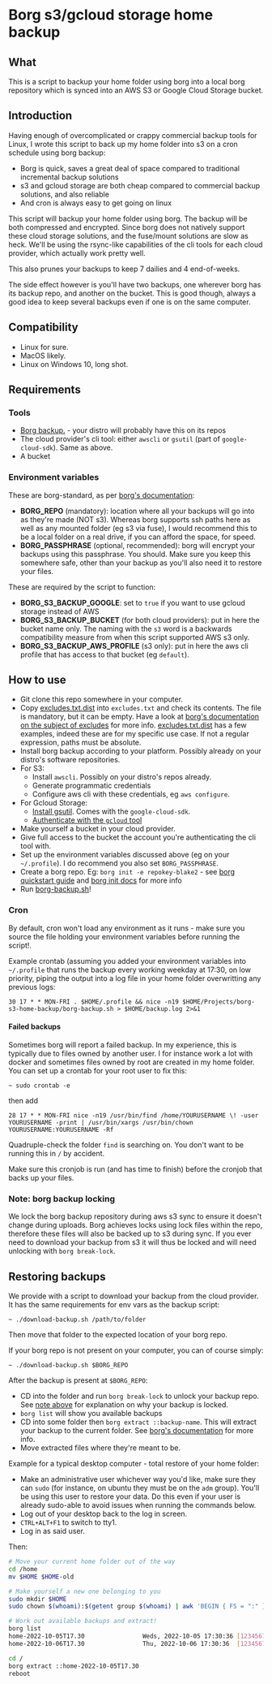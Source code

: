# Borg s3/gcloud storage home backup

## What

This is a script to backup your home folder using borg into a local borg repository which is synced
into an AWS S3 or Google Cloud Storage bucket.

## Introduction

Having enough of overcomplicated or crappy commercial backup tools for Linux, I wrote this script to
back up my home folder into s3 on a cron schedule using borg backup:

  * Borg is quick, saves a great deal of space compared to traditional incremental backup solutions
  * s3 and gcloud storage are both cheap compared to commercial backup solutions, and also reliable
  * And cron is always easy to get going on linux

This script will backup your home folder using borg. The backup will be both compressed and encrypted.
Since borg does not natively support these cloud storage solutions, and the fuse/mount solutions are
slow as heck. We'll be using the rsync-like capabilities of the cli tools for each cloud provider,
which actually work pretty well.

This also prunes your backups to keep 7 dailies and 4 end-of-weeks.

The side effect however is you'll have two backups, one wherever borg has its backup repo, and another
on the bucket. This is good though, always a good idea to keep several backups even if one is on the same
computer.

## Compatibility

  * Linux for sure.
  * MacOS likely.
  * Linux on Windows 10, long shot.

## Requirements

### Tools

  * [Borg backup.](https://www.borgbackup.org/) - your distro will probably have this on its repos
  * The cloud provider's cli tool: either `awscli` or `gsutil` (part of `google-cloud-sdk`). Same as above.
  * A bucket

### Environment variables

These are borg-standard, as per [borg's documentation](https://borgbackup.readthedocs.io/en/stable/usage.html#environment-variables):

  * **BORG_REPO** (mandatory): location where all your backups will go into as they're made (NOT s3).
  Whereas borg supports ssh paths here as well as any mounted folder (eg s3 via fuse), I would recommend
  this to be a local folder on a real drive, if you can afford the space, for speed.
  * **BORG_PASSPHRASE** (optional, recommended): borg will encrypt your backups using this passphrase. You should.
  Make sure you keep this somewhere safe, other than your backup as you'll also need it to restore your files.

These are required by the script to function:

  * **BORG_S3_BACKUP_GOOGLE**: set to `true` if you want to use gcloud storage instead of AWS
  * **BORG_S3_BACKUP_BUCKET** (for both cloud providers): put in here the bucket name only. The naming with the `s3`
        word is a backwards compatibility measure from when this script supported AWS s3 only.
  * **BORG_S3_BACKUP_AWS_PROFILE** (s3 only): put in here the aws cli profile that has access to that bucket (eg `default`).

## How to use

  * Git clone this repo somewhere in your computer.
  * Copy [excludes.txt.dist](excludes.txt.dist) into `excludes.txt` and check its contents. The file is
  mandatory, but it can be empty. Have a look at
  [borg's documentation on the subject of excludes](https://borgbackup.readthedocs.io/en/stable/usage/help.html#borg-help-patterns) for more info.
  [excludes.txt.dist](excludes.txt.dist) has a few examples, indeed these are for my specific use case. If not a regular expression, paths must be
  absolute.
  * Install borg backup according to your platform. Possibly already on your distro's software repositories.
  * For S3:
      * Install `awscli`. Possibly on your distro's repos already.
      * Generate programmatic credentials
      * Configure aws cli with these credentials, eg `aws configure`.
  * For Gcloud Storage:
      * [Install gsutil](https://cloud.google.com/storage/docs/gsutil_install). Comes with the `google-cloud-sdk`.
      * [Authenticate with the `gcloud` tool](https://cloud.google.com/storage/docs/authentication)
  * Make yourself a bucket in your cloud provider.
  * Give full access to the bucket the account you're authenticating the cli tool with.
  * Set up the environment variables discussed above (eg on your `~/.profile`). I do recommend you also set `BORG_PASSPHRASE`.
  * Create a borg repo. Eg: `borg init -e repokey-blake2` - see [borg quickstart guide](https://borgbackup.readthedocs.io/en/stable/quickstart.html) and [borg init docs](https://borgbackup.readthedocs.io/en/stable/usage/init.html) for more info
  * Run [borg-backup.sh](borg-backup.sh)!

### Cron

By default, cron won't load any environment as it runs - make sure you source the file holding your environment
variables before running the script!.

Example crontab (assuming you added your environment variables into `~/.profile` that runs the backup every
working weekday at 17:30, on low priority, piping the output into a log file in your home folder overwritting any
previous logs:

```cron
30 17 * * MON-FRI . $HOME/.profile && nice -n19 $HOME/Projects/borg-s3-home-backup/borg-backup.sh > $HOME/backup.log 2>&1
```

#### Failed backups

Sometimes borg will report a failed backup. In my experience, this is typically due to files owned by another user.
I for instance work a lot with docker and sometimes files owned by root are created in my home folder. You can
set up a crontab for your root user to fix this:

```shell script
~ sudo crontab -e
```

then add

```cron
28 17 * * MON-FRI nice -n19 /usr/bin/find /home/YOURUSERNAME \! -user YOURUSERNAME -print | /usr/bin/xargs /usr/bin/chown YOURUSERNAME:YOURUSERNAME -Rf
```

Quadruple-check the folder `find` is searching on. You don't want to be running this in `/` by accident.

Make sure this cronjob is run (and has time to finish) before the cronjob that backs up your files.

### Note: borg backup locking

We lock the borg backup repository during aws s3 sync to ensure it doesn't change during uploads. Borg achieves locks using lock files within the repo,
therefore these files will also be backed up to s3 during sync. If you ever need to download your backup from s3 it will thus be locked and will need
unlocking with `borg break-lock`.

## Restoring backups

We provide with a script to download your backup from the cloud provider. It has the same requirements for env vars as the
backup script:

```shell script
~ ./download-backup.sh /path/to/folder
```

Then move that folder to the expected location of your borg repo.

If your borg repo is not present on your computer, you can of course simply:

```shell script
~ ./download-backup.sh $BORG_REPO
```

After the backup is present at `$BORG_REPO`:
  * CD into the folder and run `borg break-lock` to unlock your backup repo. See [note above](#note-borg-backup-locking)
        for explanation on why your backup is locked.
  * `borg list` will show you available backups
  * CD into some folder then `borg extract ::backup-name`. This will extract your backup to the current folder. See
        [borg's documentation](https://borgbackup.readthedocs.io/en/stable/usage.html#borg-extract) for more info.
  * Move extracted files where they're meant to be.

Example for a typical desktop computer - total restore of your home folder:
  * Make an administrative user whichever way you'd like, make sure they can `sudo` (for instance, on ubuntu
  they must be on the `adm` group). You'll be using this user to restore your data. Do this even if your user
  is already sudo-able to avoid issues when running the commands below.
  * Log out of your desktop back to the log in screen.
  * `CTRL+ALT+F1` to switch to tty1.
  * Log in as said user.

Then:

```bash
# Move your current home folder out of the way
cd /home
mv $HOME $HOME-old

# Make yourself a new one belonging to you
sudo mkdir $HOME
sudo chown $(whoami):$(getent group $(whoami) | awk 'BEGIN { FS = ":" } ; { print $1 }') $HOME

# Work out available backups and extract!
borg list
home-2022-10-05T17.30                Weds, 2022-10-05 17:30:36 [1234567890abcdef1234567890abcdef1234567890abcdef1234567890abcdef]
home-2022-10-06T17.30                Thu, 2022-10-06 17:30:36  [1234567890abcdef1234567890abcdef1234567890abcdef1234567890abcdef]

cd /
borg extract ::home-2022-10-05T17.30
reboot
```
